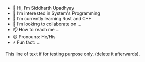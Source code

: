 - 👋 Hi, I’m Siddharth Upadhyay
- 👀 I’m interested in System's Programming
- 🌱 I’m currently learning Rust and C++
- 💞️ I’m looking to collaborate on ...
- 📫 How to reach me ...
- 😄 Pronouns: He/His
- ⚡ Fun fact: ...

This line of text if for testing purpose only. (delete it afterwards).

<!---
u-s1ddhar7h/u-s1ddhar7h is a ✨ special ✨ repository because its `README.md` (this file) appears on your GitHub profile.
You can click the Preview link to take a look at your changes.
--->
